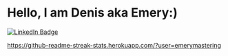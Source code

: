 <h1>Hello, I am Denis aka Emery:)</h1>

<div id="badges">
  <a href="https://www.linkedin.com/in/denis-teluchin/">
    <img src="https://img.shields.io/badge/LinkedIn-blue?style=for-the-badge&logo=linkedin&logoColor=white" alt="LinkedIn Badge"/>
  </a>

</div>


https://github-readme-streak-stats.herokuapp.com/?user=emerymastering
